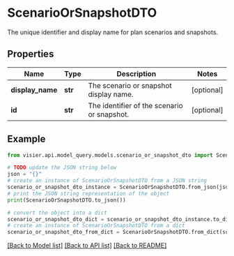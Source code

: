 # ScenarioOrSnapshotDTO

The unique identifier and display name for plan scenarios and snapshots.

## Properties

Name | Type | Description | Notes
------------ | ------------- | ------------- | -------------
**display_name** | **str** | The scenario or snapshot display name. | [optional] 
**id** | **str** | The identifier of the scenario or snapshot. | [optional] 

## Example

```python
from visier.api.model_query.models.scenario_or_snapshot_dto import ScenarioOrSnapshotDTO

# TODO update the JSON string below
json = "{}"
# create an instance of ScenarioOrSnapshotDTO from a JSON string
scenario_or_snapshot_dto_instance = ScenarioOrSnapshotDTO.from_json(json)
# print the JSON string representation of the object
print(ScenarioOrSnapshotDTO.to_json())

# convert the object into a dict
scenario_or_snapshot_dto_dict = scenario_or_snapshot_dto_instance.to_dict()
# create an instance of ScenarioOrSnapshotDTO from a dict
scenario_or_snapshot_dto_from_dict = ScenarioOrSnapshotDTO.from_dict(scenario_or_snapshot_dto_dict)
```
[[Back to Model list]](../README.md#documentation-for-models) [[Back to API list]](../README.md#documentation-for-api-endpoints) [[Back to README]](../README.md)


